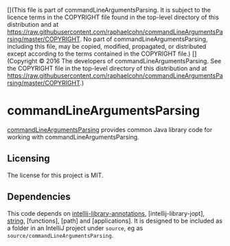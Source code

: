 [](This file is part of commandLineArgumentsParsing. It is subject to the licence terms in the COPYRIGHT file found in the top-level directory of this distribution and at https://raw.githubusercontent.com/raphaelcohn/commandLineArgumentsParsing/master/COPYRIGHT. No part of commandLineArgumentsParsing, including this file, may be copied, modified, propagated, or distributed except according to the terms contained in the COPYRIGHT file.)
[](Copyright © 2016 The developers of commandLineArgumentsParsing. See the COPYRIGHT file in the top-level directory of this distribution and at https://raw.githubusercontent.com/raphaelcohn/commandLineArgumentsParsing/master/COPYRIGHT.)

# commandLineArgumentsParsing

[commandLineArgumentsParsing] provides common Java library code for working with commandLineArgumentsParsing.


## Licensing

The license for this project is MIT.


## Dependencies

This code depends on [intellij-library-annotations], [intellij-library-jopt], [string], [functions], [path] and [applications]. It is designed to be included as a folder in an IntelliJ project under `source`, eg as `source/commandLineArgumentsParsing`.


[intellij-library-annotations]:  https://github.com/raphaelcohn/intellij-library-annotations "intellij-library-annotations GitHub page"
[intellij-library-annotations]:  https://github.com/raphaelcohn/intellij-library-jopt "intellij-library-jopt GitHub page"
[string]: https://github.com/raphaelcohn/string "string GitHub page"
[string]: https://github.com/raphaelcohn/functions "functions GitHub page"
[string]: https://github.com/raphaelcohn/path "path GitHub page"
[string]: https://github.com/raphaelcohn/applications "applications GitHub page"
[commandLineArgumentsParsing]: https://github.com/raphaelcohn/commandLineArgumentsParsing "commandLineArgumentsParsing GitHub page"
